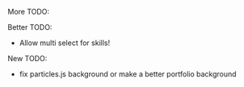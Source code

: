 More TODO:

Better TODO:
- Allow multi select for skills!

New TODO:
- fix particles.js background or make a better portfolio background

